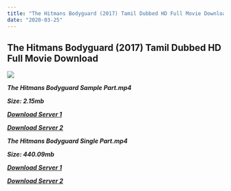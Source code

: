 ```yaml
---
title: "The Hitmans Bodyguard (2017) Tamil Dubbed HD Full Movie Download"
date: "2020-03-25"
---
```


## The Hitmans Bodyguard (2017) Tamil Dubbed HD Full Movie Download

![](https://images.moviebuff.com/b9d6d0e6-2e04-402a-a881-d9138796435a?w=1000)

**_The Hitmans Bodyguard Sample Part.mp4_**

**_Size: 2.15mb_**

**_[Download Server 1](http://du.wetransfer.vip/files/Tamil{5adf554ba90925c4992f0fe8eae1093bfca14c1a880041370a5a335b793ae9c1}20Dubbed{5adf554ba90925c4992f0fe8eae1093bfca14c1a880041370a5a335b793ae9c1}20Movies/Tamil{5adf554ba90925c4992f0fe8eae1093bfca14c1a880041370a5a335b793ae9c1}202017{5adf554ba90925c4992f0fe8eae1093bfca14c1a880041370a5a335b793ae9c1}20Dubbed{5adf554ba90925c4992f0fe8eae1093bfca14c1a880041370a5a335b793ae9c1}20Movies/The{5adf554ba90925c4992f0fe8eae1093bfca14c1a880041370a5a335b793ae9c1}20Hitmans{5adf554ba90925c4992f0fe8eae1093bfca14c1a880041370a5a335b793ae9c1}20Bodyguard{5adf554ba90925c4992f0fe8eae1093bfca14c1a880041370a5a335b793ae9c1}20(2017)/The{5adf554ba90925c4992f0fe8eae1093bfca14c1a880041370a5a335b793ae9c1}20Hitmans{5adf554ba90925c4992f0fe8eae1093bfca14c1a880041370a5a335b793ae9c1}20Bodyguard{5adf554ba90925c4992f0fe8eae1093bfca14c1a880041370a5a335b793ae9c1}20(2017){5adf554ba90925c4992f0fe8eae1093bfca14c1a880041370a5a335b793ae9c1}20HDRip/The{5adf554ba90925c4992f0fe8eae1093bfca14c1a880041370a5a335b793ae9c1}20Hitmans{5adf554ba90925c4992f0fe8eae1093bfca14c1a880041370a5a335b793ae9c1}20Bodyguard{5adf554ba90925c4992f0fe8eae1093bfca14c1a880041370a5a335b793ae9c1}20(2017){5adf554ba90925c4992f0fe8eae1093bfca14c1a880041370a5a335b793ae9c1}20HDRip{5adf554ba90925c4992f0fe8eae1093bfca14c1a880041370a5a335b793ae9c1}20Sample{5adf554ba90925c4992f0fe8eae1093bfca14c1a880041370a5a335b793ae9c1}20(640x360).mp4)_**

**_[Download Server 2](http://du.wetransfer.vip/files/Tamil{5adf554ba90925c4992f0fe8eae1093bfca14c1a880041370a5a335b793ae9c1}20Dubbed{5adf554ba90925c4992f0fe8eae1093bfca14c1a880041370a5a335b793ae9c1}20Movies/Tamil{5adf554ba90925c4992f0fe8eae1093bfca14c1a880041370a5a335b793ae9c1}202017{5adf554ba90925c4992f0fe8eae1093bfca14c1a880041370a5a335b793ae9c1}20Dubbed{5adf554ba90925c4992f0fe8eae1093bfca14c1a880041370a5a335b793ae9c1}20Movies/The{5adf554ba90925c4992f0fe8eae1093bfca14c1a880041370a5a335b793ae9c1}20Hitmans{5adf554ba90925c4992f0fe8eae1093bfca14c1a880041370a5a335b793ae9c1}20Bodyguard{5adf554ba90925c4992f0fe8eae1093bfca14c1a880041370a5a335b793ae9c1}20(2017)/The{5adf554ba90925c4992f0fe8eae1093bfca14c1a880041370a5a335b793ae9c1}20Hitmans{5adf554ba90925c4992f0fe8eae1093bfca14c1a880041370a5a335b793ae9c1}20Bodyguard{5adf554ba90925c4992f0fe8eae1093bfca14c1a880041370a5a335b793ae9c1}20(2017){5adf554ba90925c4992f0fe8eae1093bfca14c1a880041370a5a335b793ae9c1}20HDRip/The{5adf554ba90925c4992f0fe8eae1093bfca14c1a880041370a5a335b793ae9c1}20Hitmans{5adf554ba90925c4992f0fe8eae1093bfca14c1a880041370a5a335b793ae9c1}20Bodyguard{5adf554ba90925c4992f0fe8eae1093bfca14c1a880041370a5a335b793ae9c1}20(2017){5adf554ba90925c4992f0fe8eae1093bfca14c1a880041370a5a335b793ae9c1}20HDRip{5adf554ba90925c4992f0fe8eae1093bfca14c1a880041370a5a335b793ae9c1}20Sample{5adf554ba90925c4992f0fe8eae1093bfca14c1a880041370a5a335b793ae9c1}20(640x360).mp4)_**

**_The Hitmans Bodyguard Single Part.mp4_**

**_Size: 440.09mb_**

**_[Download Server 1](http://du.wetransfer.vip/files/Tamil{5adf554ba90925c4992f0fe8eae1093bfca14c1a880041370a5a335b793ae9c1}20Dubbed{5adf554ba90925c4992f0fe8eae1093bfca14c1a880041370a5a335b793ae9c1}20Movies/Tamil{5adf554ba90925c4992f0fe8eae1093bfca14c1a880041370a5a335b793ae9c1}202017{5adf554ba90925c4992f0fe8eae1093bfca14c1a880041370a5a335b793ae9c1}20Dubbed{5adf554ba90925c4992f0fe8eae1093bfca14c1a880041370a5a335b793ae9c1}20Movies/The{5adf554ba90925c4992f0fe8eae1093bfca14c1a880041370a5a335b793ae9c1}20Hitmans{5adf554ba90925c4992f0fe8eae1093bfca14c1a880041370a5a335b793ae9c1}20Bodyguard{5adf554ba90925c4992f0fe8eae1093bfca14c1a880041370a5a335b793ae9c1}20(2017)/The{5adf554ba90925c4992f0fe8eae1093bfca14c1a880041370a5a335b793ae9c1}20Hitmans{5adf554ba90925c4992f0fe8eae1093bfca14c1a880041370a5a335b793ae9c1}20Bodyguard{5adf554ba90925c4992f0fe8eae1093bfca14c1a880041370a5a335b793ae9c1}20(2017){5adf554ba90925c4992f0fe8eae1093bfca14c1a880041370a5a335b793ae9c1}20HDRip/The{5adf554ba90925c4992f0fe8eae1093bfca14c1a880041370a5a335b793ae9c1}20Hitmans{5adf554ba90925c4992f0fe8eae1093bfca14c1a880041370a5a335b793ae9c1}20Bodyguard{5adf554ba90925c4992f0fe8eae1093bfca14c1a880041370a5a335b793ae9c1}20(2017){5adf554ba90925c4992f0fe8eae1093bfca14c1a880041370a5a335b793ae9c1}20HDRip{5adf554ba90925c4992f0fe8eae1093bfca14c1a880041370a5a335b793ae9c1}20Single{5adf554ba90925c4992f0fe8eae1093bfca14c1a880041370a5a335b793ae9c1}20Part{5adf554ba90925c4992f0fe8eae1093bfca14c1a880041370a5a335b793ae9c1}20(640x360).mp4)_**

**_[Download Server 2](http://du.wetransfer.vip/files/Tamil{5adf554ba90925c4992f0fe8eae1093bfca14c1a880041370a5a335b793ae9c1}20Dubbed{5adf554ba90925c4992f0fe8eae1093bfca14c1a880041370a5a335b793ae9c1}20Movies/Tamil{5adf554ba90925c4992f0fe8eae1093bfca14c1a880041370a5a335b793ae9c1}202017{5adf554ba90925c4992f0fe8eae1093bfca14c1a880041370a5a335b793ae9c1}20Dubbed{5adf554ba90925c4992f0fe8eae1093bfca14c1a880041370a5a335b793ae9c1}20Movies/The{5adf554ba90925c4992f0fe8eae1093bfca14c1a880041370a5a335b793ae9c1}20Hitmans{5adf554ba90925c4992f0fe8eae1093bfca14c1a880041370a5a335b793ae9c1}20Bodyguard{5adf554ba90925c4992f0fe8eae1093bfca14c1a880041370a5a335b793ae9c1}20(2017)/The{5adf554ba90925c4992f0fe8eae1093bfca14c1a880041370a5a335b793ae9c1}20Hitmans{5adf554ba90925c4992f0fe8eae1093bfca14c1a880041370a5a335b793ae9c1}20Bodyguard{5adf554ba90925c4992f0fe8eae1093bfca14c1a880041370a5a335b793ae9c1}20(2017){5adf554ba90925c4992f0fe8eae1093bfca14c1a880041370a5a335b793ae9c1}20HDRip/The{5adf554ba90925c4992f0fe8eae1093bfca14c1a880041370a5a335b793ae9c1}20Hitmans{5adf554ba90925c4992f0fe8eae1093bfca14c1a880041370a5a335b793ae9c1}20Bodyguard{5adf554ba90925c4992f0fe8eae1093bfca14c1a880041370a5a335b793ae9c1}20(2017){5adf554ba90925c4992f0fe8eae1093bfca14c1a880041370a5a335b793ae9c1}20HDRip{5adf554ba90925c4992f0fe8eae1093bfca14c1a880041370a5a335b793ae9c1}20Single{5adf554ba90925c4992f0fe8eae1093bfca14c1a880041370a5a335b793ae9c1}20Part{5adf554ba90925c4992f0fe8eae1093bfca14c1a880041370a5a335b793ae9c1}20(640x360).mp4)_**
